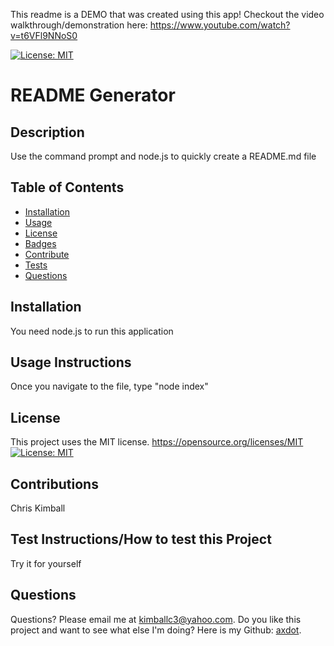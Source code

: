 This readme is a DEMO that was created using this app! Checkout the video walkthrough/demonstration here: https://www.youtube.com/watch?v=t6VFl9NNoS0

[![License: MIT](https://img.shields.io/badge/License-MIT-yellow.svg)](https://opensource.org/licenses/MIT)
# README Generator 
## Description

Use the command prompt and node.js to quickly create a README.md file

## Table of Contents
   
- [Installation](#installation)
- [Usage](#usage)
- [License](#license)
- [Badges](#badges)
- [Contribute](#contribute)
- [Tests](#tests)
- [Questions](#questions)

## Installation

You need node.js to run this application

## Usage Instructions

Once you navigate to the file, type "node index"

## License
  This project uses the MIT license.
https://opensource.org/licenses/MIT
[![License: MIT](https://img.shields.io/badge/License-MIT-yellow.svg)](https://opensource.org/licenses/MIT)

## Contributions

Chris Kimball

## Test Instructions/How to test this Project

Try it for yourself

## Questions
Questions? Please email me at kimballc3@yahoo.com.
Do you like this project and want to see what else I'm doing? Here is my Github: [axdot](https://github.com/axdot).
